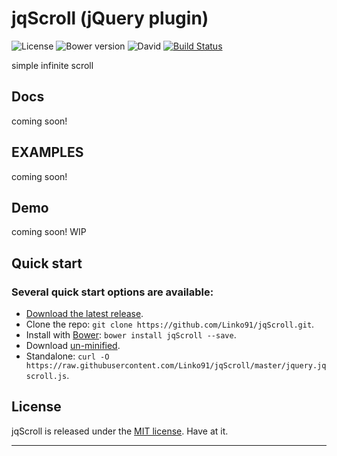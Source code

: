 # jqScroll (jQuery plugin)
![License](https://img.shields.io/badge/license-MIT-blue.svg)
![Bower version](https://img.shields.io/badge/bower-1.6.3-blue.svg)
![David](https://david-dm.org/Linko91/jqScroll.svg)
[![Build Status](https://img.shields.io/travis/Linko91/jqScroll/master.svg)](https://travis-ci.org/Linko91/jqScroll)


simple infinite scroll

## Docs
coming soon!

## EXAMPLES
coming soon!

## Demo
coming soon! WIP



## Quick start

### Several quick start options are available:

* [Download the latest release](https://github.com/Linko91/jqScroll/archive/1.6.3.zip).
* Clone the repo: `git clone https://github.com/Linko91/jqScroll.git`.
* Install with [Bower](http://bower.io): `bower install jqScroll --save`.
* Download [un-minified](https://raw.githubusercontent.com/Linko91/jqScroll/master/jquery.jqscroll.js).
* Standalone: `curl -O https://raw.githubusercontent.com/Linko91/jqScroll/master/jquery.jqscroll.js`.




## License
jqScroll is released under the [MIT license](https://raw.githubusercontent.com/Linko91/jqScroll/master/LICENSE). Have at it.
* * *
